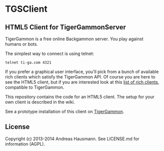 # TGSClient
## HTML5 Client for TigerGammonServer

TigerGammon is a free online Backgammon server. You play against humans or bots.

The simplest way to connect is using telnet:

    telnet ti-ga.com 4321

If you prefer a graphical user interface, you'll pick from a bunch of available rich clients which satisfy the TigerGammon API. Of course you are here to see the HTML5 client, but if you are interested look at this [list of rich clients](http://tigergammon.com/en/online-backgammon/?open=client/download), compatible to TigerGammon.

This repository contains the code for an HTML5 client. The setup for your own client is described in the wiki.

See a prototype installation of this client on [TigerGammon](http://tigergammon.eu/client/).

## License
Copyright (c) 2013-2014 Andreas Hausmann. See LICENSE.md for information (AGPL).
